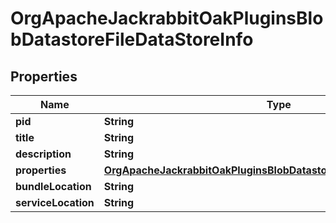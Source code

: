 
# OrgApacheJackrabbitOakPluginsBlobDatastoreFileDataStoreInfo

## Properties
Name | Type | Description | Notes
------------ | ------------- | ------------- | -------------
**pid** | **String** |  |  [optional]
**title** | **String** |  |  [optional]
**description** | **String** |  |  [optional]
**properties** | [**OrgApacheJackrabbitOakPluginsBlobDatastoreFileDataStoreProperties**](OrgApacheJackrabbitOakPluginsBlobDatastoreFileDataStoreProperties.md) |  |  [optional]
**bundleLocation** | **String** |  |  [optional]
**serviceLocation** | **String** |  |  [optional]



